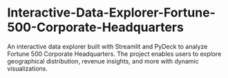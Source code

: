 # Interactive-Data-Explorer-Fortune-500-Corporate-Headquarters
An interactive data explorer built with Streamlit and PyDeck to analyze Fortune 500 Corporate Headquarters. The project enables users to explore geographical distribution, revenue insights, and more with dynamic visualizations.
